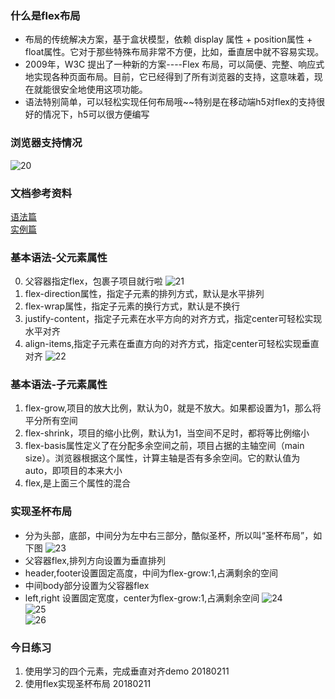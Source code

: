 ### 什么是flex布局
- 布局的传统解决方案，基于盒状模型，依赖 display 属性 + position属性 + float属性。它对于那些特殊布局非常不方便，比如，垂直居中就不容易实现。
- 2009年，W3C 提出了一种新的方案----Flex 布局，可以简便、完整、响应式地实现各种页面布局。目前，它已经得到了所有浏览器的支持，这意味着，现在就能很安全地使用这项功能。
- 语法特别简单，可以轻松实现任何布局哦~~特别是在移动端h5对flex的支持很好的情况下，h5可以很方便编写

### 浏览器支持情况
![20](https://raw.githubusercontent.com/wiki/sodyxiezhen/practice3_less/20.png)

### 文档参考资料
[语法篇](http://www.ruanyifeng.com/blog/2015/07/flex-grammar.html)<br />
[实例篇](http://www.ruanyifeng.com/blog/2015/07/flex-examples.html)<br />

### 基本语法-父元素属性
0. 父容器指定flex，包裹子项目就行啦
![21](https://raw.githubusercontent.com/wiki/sodyxiezhen/practice3_less/21.png)
1. flex-direction属性，指定子元素的排列方式，默认是水平排列
2. flex-wrap属性，指定子元素的换行方式，默认是不换行
3. justify-content，指定子元素在水平方向的对齐方式，指定center可轻松实现水平对齐
4. align-items,指定子元素在垂直方向的对齐方式，指定center可轻松实现垂直对齐
![22](https://raw.githubusercontent.com/wiki/sodyxiezhen/practice3_less/22.png)

### 基本语法-子元素属性
1. flex-grow,项目的放大比例，默认为0，就是不放大。如果都设置为1，那么将平分所有空间
2. flex-shrink，项目的缩小比例，默认为1，当空间不足时，都将等比例缩小
3. flex-basis属性定义了在分配多余空间之前，项目占据的主轴空间（main size）。浏览器根据这个属性，计算主轴是否有多余空间。它的默认值为auto，即项目的本来大小
4. flex,是上面三个属性的混合

### 实现圣杯布局
- 分为头部，底部，中间分为左中右三部分，酷似圣杯，所以叫“圣杯布局”，如下图
![23](https://raw.githubusercontent.com/wiki/sodyxiezhen/practice3_less/23.png)
- 父容器flex,排列方向设置为垂直排列
- header,footer设置固定高度，中间为flex-grow:1,占满剩余的空间
- 中间body部分设置为父容器flex
- left,right 设置固定宽度，center为flex-grow:1,占满剩余空间
![24](https://raw.githubusercontent.com/wiki/sodyxiezhen/practice3_less/24.png)<br />
![25](https://raw.githubusercontent.com/wiki/sodyxiezhen/practice3_less/25.png)<br />
![26](https://raw.githubusercontent.com/wiki/sodyxiezhen/practice3_less/26.png)

### 今日练习
1. 使用学习的四个元素，完成垂直对齐demo 20180211
2. 使用flex实现圣杯布局 20180211